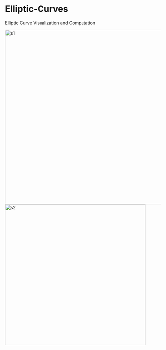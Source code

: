 # Elliptic-Curves
Elliptic Curve Visualization and Computation

<img width="563" alt="s1" src="https://github.com/filipa131/Elliptic-Curves/assets/115006963/a34f0aeb-d7d5-4588-8a46-4f2763af64e1">

<img width="454" alt="s2" src="https://github.com/filipa131/Elliptic-Curves/assets/115006963/0ae8bed5-a7d4-41ba-8267-eea8968b0ab5">
